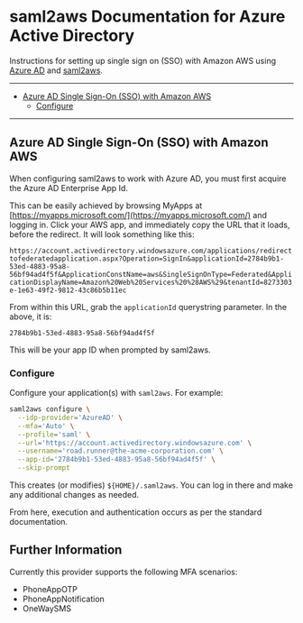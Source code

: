 # saml2aws Documentation for Azure Active Directory

Instructions for setting up single sign on (SSO) with Amazon AWS using
[Azure AD][1] and [saml2aws][2].

---

[](TOC)

- [Azure AD Single Sign-On (SSO) with Amazon AWS](#azure-ad-single-sign-on-sso-with-amazon-aws)
    - [Configure ](#configure)

[](TOC)

---

## Azure AD Single Sign-On (SSO) with Amazon AWS

When configuring saml2aws to work with Azure AD, you must first acquire the Azure AD Enterprise App Id.

This can be easily achieved by browsing MyApps at [https://myapps.microsoft.com/](https://myapps.microsoft.com/)
and logging in. Click your AWS app, and immediately copy the URL that it loads, before the redirect. It will look
something like this:

`https://account.activedirectory.windowsazure.com/applications/redirecttofederatedapplication.aspx?Operation=SignIn&applicationId=2784b9b1-53ed-4883-95a8-56bf94ad4f5f&ApplicationConstName=aws&SingleSignOnType=Federated&ApplicationDisplayName=Amazon%20Web%20Services%20%28AWS%29&tenantId=8273303e-1e63-49f2-9812-43c86b5b11ec`

From within this URL, grab the `applicationId` querystring parameter. In the above, it is:

`2784b9b1-53ed-4883-95a8-56bf94ad4f5f`

This will be your app ID when prompted by saml2aws.

### Configure

Configure your application(s) with `saml2aws`. For example:

```bash
saml2aws configure \
  --idp-provider='AzureAD' \
  --mfa='Auto' \
  --profile='saml' \
  --url='https://account.activedirectory.windowsazure.com' \
  --username='road.runner@the-acme-corporation.com' \
  --app-id='2784b9b1-53ed-4883-95a8-56bf94ad4f5f' \
  --skip-prompt
```

This creates (or modifies) `${HOME}/.saml2aws`. You can log in there and make
any additional changes as needed.

From here, execution and authentication occurs as per the standard documentation.

## Further Information

Currently this provider supports the following MFA scenarios:

* PhoneAppOTP
* PhoneAppNotification
* OneWaySMS

[1]: https://azure.microsoft.com/en-au/services/active-directory/
[2]: https://github.com/tinder-edwardowens/saml2aws
